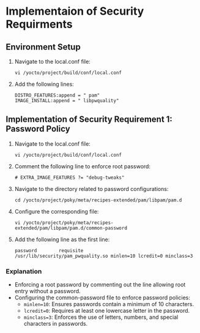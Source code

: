 Implementaion of Security Requirments
=======================================

## Environment Setup

1. Navigate to the local.conf file:
    ```shell
    vi /yocto/project/build/conf/local.conf
    ```

2. Add the following lines:
    ```shell
    DISTRO_FEATURES:append = " pam"
    IMAGE_INSTALL:append = " libpwquality"
    ```

## Implementation of Security Requirement 1: Password Policy

1. Navigate to the local.conf file:
    ```shell
    vi /yocto/project/build/conf/local.conf
    ```

2. Comment the following line to enforce root password:
    ```shell
    # EXTRA_IMAGE_FEATURES ?= "debug-tweaks"
    ```

3. Navigate to the directory related to password configurations:
    ```shell
    cd /yocto/project/poky/meta/recipes-extended/pam/libpam/pam.d
    ```

4. Configure the corresponding file:
    ```shell
    vi /yocto/project/poky/meta/recipes-extended/pam/libpam/pam.d/common-password
    ```

5. Add the following line as the first line:
    ```shell
    password        requisite         /usr/lib/security/pam_pwquality.so minlen=10 lcredit=0 minclass=3
    ```

### Explanation

- Enforcing a root password by commenting out the line allowing root entry without a password.
- Configuring the common-password file to enforce password policies:
  - `minlen=10`: Ensures passwords contain a minimum of 10 characters.
  - `lcredit=0`: Requires at least one lowercase letter in the password.
  - `minclass=3`: Enforces the use of letters, numbers, and special characters in passwords.
